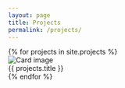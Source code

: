 ```yaml
---
layout: page
title: Projects
permalink: /projects/
---
```


<div class="card-deck">
  {% for projects in site.projects %}
    <!-- <a href="{{ projects.url | prepend: site.baseurl }}"> -->
      <!-- <div class="col-xs-12 col-sm-6 col-md-4"> -->
        <div class="card">
          <img class="card-img-top" src="{{site.url}}/assets/projects/{{ projects.thumbnail }}" alt="Card image">
          <div class="card-header">
              {{ projects.title }}
          </div>
        </div>
      <!-- </div> -->
    <!-- </a> -->
  {% endfor %}
</div>

